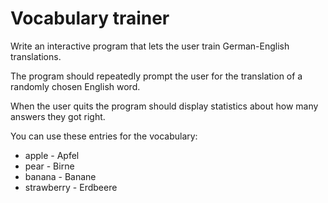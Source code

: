 # Vocabulary trainer

Write an interactive program that lets the user train German-English translations.

The program should repeatedly prompt the user for the translation of a randomly chosen English word.

When the user quits the program should display statistics about how many answers they got right.

You can use these entries for the vocabulary:

- apple - Apfel
- pear - Birne
- banana - Banane
- strawberry - Erdbeere
